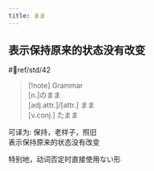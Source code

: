 ```yaml
---
title: まま
---
```

## 表示保持原来的状态没有改变

 #📖ref/std/42  

> [!note] Grammar  
> [n.]のまま  
> [adj.attr.]/[attr.] まま  
> [v.conj.] たまま  

可译为: 保持，老样子，照旧  
表示保持原来的状态没有改变  

特别地，动词否定时直接使用ない形  
